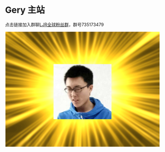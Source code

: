 # Gery 主站

点击链接加入群聊[LJR全球粉丝群](https://jq.qq.com/?_wv=1027&k=5C6CONJ)，群号735173479

![gery_jg](amWiki/images/TIM图片20180410225246.png)
